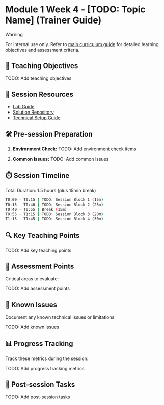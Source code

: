 # Module 1 Week 4 - [TODO: Topic Name] (Trainer Guide)

> [!WARNING]  
> For internal use only. Refer to [main curriculum guide](https://github.com/foundry-ai-academy/fa-c001-onboarding/blob/main/course_content_overview.md) for detailed learning objectives and assessment criteria.

## 🎯 Teaching Objectives

TODO: Add teaching objectives

## 📑 Session Resources

- [Lab Guide](lab/lab-m1w4.md)
- [Solution Repository](solution/)
- [Technical Setup Guide](setup/)

## 🛠️ Pre-session Preparation

1. **Environment Check:**
   TODO: Add environment check items

2. **Common Issues:**
   TODO: Add common issues

## ⏱️ Session Timeline

Total Duration: 1.5 hours (plus 15min break)

```bash
T0:00 - T0:15 | TODO: Session Block 1 (15m)
T0:15 - T0:40 | TODO: Session Block 2 (25m)
T0:40 - T0:55 | Break (15m)
T0:55 - T1:15 | TODO: Session Block 3 (20m)
T1:15 - T1:45 | TODO: Session Block 4 (30m)
```

## 🔍 Key Teaching Points

TODO: Add key teaching points

## 📝 Assessment Points

Critical areas to evaluate:

TODO: Add assessment points

## 🚨 Known Issues

Document any known technical issues or limitations:

TODO: Add known issues

## 📊 Progress Tracking

Track these metrics during the session:

TODO: Add progress tracking metrics

## 🔄 Post-session Tasks

TODO: Add post-session tasks
